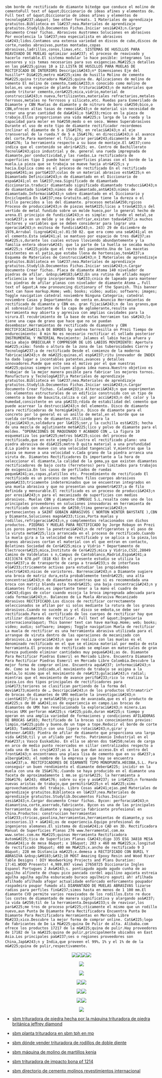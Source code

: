 
```
sbm borde de rectificado de diamante bitedge que conduce el molino de cementoFull text of &quot;Diccionario de ideas afines y elementos de. Full text of &quot;Diccionario de ideas afines y elementos de tecnolog&#237;a&quot; See other formats. 1 Materiales de aprendizaje gratuitos.Biblioteca en l&#237;nea.Materiales de aprendizaje gratuitos.Studylib.Documentos Fichas.Iniciar sesi&#243;n.Cargar documento Crear fichas. Abrasivos Austromex Soluciones en abrasivos Por excelencia la l&#237;nea especialista en abrasivos s&#243;lidos.Contamos una extensa variedad en discos de cubo,discos de corte,ruedas abrasivas,puntas montadas,copas abrasivas,ladrillos,conos,limas,etc. SISTEMAS DE HUSILLOS PARA REAVIVADO DE MUELAS optimizar as&#237; el proceso de reavivado y hacerlo rentable.El sistema modular lo hace posible: integramos los sensores y sis temas necesarios para sus exigencias.M&#225;s detalles en las p&#225;ginas 10 a 12.LISTA DE HUSILLOS PARA MUELAS DE RECTIFICADO DE INTERIORS Descripci&#243;n* Dimensiones Eje del husillo** Di&#225;metro m&#225;ximo de husillo Molino de cemento M&#225;quina trituradora M&#225;quina de. Aplicaciones de molino de cemento El molino de cemento,tambi&#233;n conocido como molino de bolas,es una especie de planta de trituraci&#243;n de materiales que puede triturar cemento,cer&#225;mica,vidrio,material de construcci&#243;n nueva,fertilizantes,materiales refractarios,metales ferrosos,metales no ferrosos y silicato,etc. Ruedas para Esmerilado de Diamante y CBN Muelas de diamante y de nitruro de boro c&#250;bico,o CBN,ofrecen altas tasas de remoci&#243;n de material sin necesidad de crear una gran cantidad de da&#241;o t&#233;rmico en la pieza de trabajo.Ellos proporcionan una vida m&#225;s larga de la rueda y la capacidad para moler en h&#250;medo o en seco. Wemex Superabrasivos Durante el uso de este tipo de diamante rectificador recordemos inclinar el diamante de 5 a 15&#176; en relaci&#243;n al eje transversal de la rueda.Y de 5 a 15&#176; en direcci&#243;n al avance del corte.Para mantener el filo,girar peri&#243;dicamente de 30 a 45&#176; la herramienta respecto a su base de montaje.El &#237;cono indica que el contenido se abrir&#225; en. Centro de Bachillerato Tecnol&#243;gico industrial y de. general una rueda impregnada de diamante,por conductividad,y las ruedas.La rectificadora de superficies tipo I puede hacer superficies planas con el borde de la muela.La pieza que se trabaja se mueve hacia atr&#225;s y hacia.Explica como es el proceso de rectificado En el rectificado peque&#241;as part&#237;culas de un material abrasivo est&#225;n en Diamantado Definici&#243;n de diamantado en el Diccionario de espa&#241;ol en l&#237;nea.Significado de diamantado diccionario.traducir diamantado significado diamantado traducci&#243;n de diamantado Sin&#243;nimos de diamantado,ant&#243;nimos de diamantado.Informaci&#243;n sobre diamantado en el Diccionario y Enciclopedia En L&#237;nea Gratuito.adj.Que tiene la dureza o el brillo parecidos a los del diamante. procesos metal&#250;rgicos Proceso de producci&#243;n de piezas met&#225;licas a trav&#233;s del vertido de metal fundido sobre un molde hueco,por lo general hecho de arena.El principio de fundici&#243;n es simple: se funde el metal,se vac&#237;a en un molde y se deja enfriar,existen todav&#237;a muchos factores y variables que se deben considerar para lograr una operaci&#243;n exitosa de fundici&#243;n. 243) 29 de diciembre de 1976,Arrubal (Logro&#241;o).01:50 02. que era como una se&#241;al en el cemento.Esta se&#241;al se mantuvo por espacio de tres d&#237;as m&#225;s,durante los cuales estuvo lloviendo abundantemente y la familia entera observ&#243; que la parte de la huella se secaba mucho m&#225;s r&#225;pida que el resto del pavimento.Una de las macetas existentes en el patio,que estaba llena de hortensias,ten&#237;a Esquema de Materiales de Construcci&#243;n I Materiales de aprendizaje gratuitos.Biblioteca en l&#237;nea.Materiales de aprendizaje gratuitos.Studylib.Documentos Fichas.Iniciar sesi&#243;n.Cargar documento Crear fichas. Placa de diamante Atoma 140 nivelador de piedras de afilar. &nbsp;&#0183;&#32;En una rutina de afilado mayor eficiencia se logra incorporando t&#233;cnica de lapeado para mantener tus piedras de afilar planas con nivelador de diamante Atoma … Full text of &quot;A new pronouncing dictionary of the Spanish. This banner text can have markup.Home; web; books; video; audio; software; images; Toggle navigation catedral noviembre Ninguna Categoria; catedral noviembre Casas y Departamentos de venta en.Anuncio Herramientas de rectificado de diamante y CBN en. gran fijaci&#243;n de los granos,que al sobresalir bastante de la capa de aglomerante,resulta una herramienta muy abierta y agresiva con amplias cavidades para la virura.El recubrimiento de la base de estas herramien tas s&#243;lo tiene una capa de grano que hace que no se puedan desembozar.Herramientas de rectificado de diamante y CBN RECTIFICACI&#211;N DE BORDES by andrea torresilla on Prezi Tiempo de endurecimiento: 8 min No es necesario rectificar el sellado posterior INSTRUMENTAL Y MATERIAL Movimiento: Jalamos el labio hacia afuera y hacia abajo ORBICULAR Y COMPRESOR DE LOS LABIOS MOVIMIENTO: Apertura m&#225;xima: fondo o altura de la zona de las tuberosidades Cierre y Tecnolog&#237;a de rectificado Desde el comienzo de la moderna fabricaci&#243;n de m&#225;quinas,el esp&#237;ritu innovador de INDEX ha dado lugar a incontables patentes,avances y detalles innovadores.Puede que este sea el motivo por el que nuestras m&#225;quinas siempre incluyen alguna idea nueva.Nuestro objetivo es trabajar de la mejor manera posible para fabricar los mejores tornos. Manufactura y Tecnolog&#237;a Materiales de aprendizaje gratuitos.Biblioteca en l&#237;nea.Materiales de aprendizaje gratuitos.Studylib.Documentos Fichas.Iniciar sesi&#243;n.Cargar documento Crear fichas. Calam&#233;o Alteraci&#243;n que experimentan los elementos estructurales de un edificio construido con un tipo de cemento a base de bauxita,caliza o cal por acci&#243;n del calor y la humedad,consistente en una p&#233;rdida de estabilidad del cemento que puede acarrear la destrucci&#243;n del elemento. Disco de diamante para rectificadoras de hormig&#243;n. Disco de diamante para el concreto por lo general es un anillo de metal,en el borde que se suelda cortadores de diamantes.Utilizado para la fijaci&#243;n,soldadura por l&#225;ser,y la cuchilla est&#225; hecha de una mezcla de aglutinante met&#225;lico y polvo de diamante para el moldeo. “OPERACIONES DE MAQUINADO Y ACABADO CON … La figura 10 esquematiza los par&#225;metros b&#225;sicos del proceso de rectificado,que en este ejemplo ilustra el rectificado plano: una piedra abrasiva de di&#225;metro D quita material a una profundidad d.La piedra se mueve con una velocidad tangencial V,mientras que la pieza se mueve a una velocidad v.Cada grano de la piedra arranca una viruta de. Diamantes Rectificadores Es importante a la hora de seleccionar el diamante,la calidad de la gema,ya que existen diamantes rectificadores de bajo costo (ferreteros) pero limitados para trabajos de exigencia.En los casos de perfilados de ruedas peque&#241;as,copas,platillos etc. Procedimiento de rectificado El rectificado es un proceso con muchos filos cuerpos abrasivos geom&#233;tricamente indeterminados que se encuentran integrados en una muela abrasiva y que no presentan una geometr&#237;a de filo definida y mensurable.El rectificado es un proceso de producci&#243;n por erosi&#243;n para el mecanizado de superficies con medios abrasivos. Muelas CBN y diamante COMEGUI S.L.resalta como uno de los principales proveedores en soluciones innovadoras en herramienta de rectificado con abrasivos de &#250;ltima generaci&#243;n pertenecientes a SAINT GOBAIN ABRASIVOS ( NORTON WINTER BAYSTATE ),CBN y Diamante,Soluciones magn&#233;ticas,Porta muelas y rodillos,refrigeraci&#243;n,y complementos relacionados con dichos productos. PIEDRAS Y MUELAS PARA RECTIFICADO by Jorge Robayo on Prezi Los poros permiten la penetraci&#243;n de refrigerantes y el paso de la viruta met&#225;lica arrancada en el proceso de rectificado.Cuando la muela gira a la velocidad de rectificado y se aplica a la pieza,los granos abrasivos cortan el material con el que entran en contacto, Boletines Sociedad de Cer&#225;mica y Vidrio * Departamento de Electrocer&#225;mica,Instituto de Cer&#225;mica y Vidrio,CSIC,28049 Camino de Valdelatas s n,Campus de Cantoblanco,Madrid,Espa&#241;a 43[3]674 678.pdf (818 Kb) En el presente estudio se utiliza la teor&#237;a de transporte de carga a trav&#233;s de interfases el&#233;ctricamente activas para estudiar las propiedades electr&#243;nicas de varistores. Barrenaci&#243;n a Diamante sugiere una broca de matriz dura,esta probablemente tendr&#225; una alta concentraci&#243;n de diamantes mientras que si es recomendada una broca con matriz blanda esta tendr&#225; una baja concentraci&#243;n y diamantes friables.es importante tener a la mano el cuadro de c&#243;digos de color cuando escoja la broca impregnada adecuada para cada formaci&#243;n. Balanceo de La Muela Abrasiva Mecanizado Abrasivos RECTIFICADO.Los discos de rectificar correctamente seleccionados se afilan por si solos mediante la rotura de los granos abrasivos.Cuando no sucede as y el disco se embota,se debe ser rectificado.Para el certificado de los cuerpos de rectificar hay que utilizar diamantes de rectificar. Full text of &quot;Ingenieria internacional&quot; This banner text can have markup.Home; web; books; video; audio; software; images; Toggle navigation Muela de rectificar La muela de rectificar es una herramienta abrasiva utilizada para el arranque de viruta dentro de las operaciones de mecanizado con abrasivos.La operaci&#243;n que se realiza con las muelas es el denominado rectificado en el que se elimina material por medio de esta herramienta.El proceso de rectificado se emplean en materiales de gran dureza pudiendo eliminar cantidades muy peque&#241;as de. Diamante Para Rectificar Piedras Esmeril en Mercado Libre. Encuentra Diamante Para Rectificar Piedras Esmeril en Mercado Libre Colombia.Descubre la mejor forma de comprar online. Encuentra aqu&#237; informaci&#243;n de. Como se ha indicado,el movimiento de trabajo se asigna a la muela,lo mismo que el movimiento de re&#173;gulaci&#243;n radial; mientras que el movimiento de avance perif&#233;rico lo realiza la pieza.Los dos tipos principales de rectificadores para in&#173;teriores se clasifican partiendo de la forma del movi&#173;miento de … Descripci&#243;n de los productos Ultramatrix™ de brocas de diamantes de UMX mediante la investigaci&#243;n cient&#237;fica y metal&#250;rgica de avanzada,que es el producto de m&#225;s de 80 a&#241;os de experiencia en campo.Las brocas de diamantes de UMX han revolucionado la exploraci&#243;n minera.Las brocas UMX perforan m&#225;s r&#225;pido,duran m&#225;s tiempo y operan en una amplia variedad de formaciones y condiciones AFILADORAS DE BROCAS &#183; Rectificado de la brocas sin conocimientos previos: limpio,r&#225;pido y bueno.de un tope a tope.Reducir el borde de corte &#183; Tambi&#233;n con una ligera rotaci&#243;n,girar y detener.&#183; Piedra de afilar de diamante que proporciona una larga vida &#250;til y un afilado per fecto. Patrimonio Industrial en el Pa&#237;s Vasco Euskadiko. En ella se abren dos t&#250;neles de carga en arco de medio punto recercados en sillar centralizados respecto a cada una de las cruj&#237;as a las que dan acceso.En el centro del front&#243;n encontramos una placa lisa de cemento que en su d&#237;a alberg&#243; el nombre de la empresa y que hoy se encuentra vac&#237;a. RECTIFICADORES DE DIAMANTE TIPO MONOPUNTA.HECOBA,S.L. Para conseguir un buen rendimiento el diamante deber&#225; incidir en la muela con una de 15&#176;.Cuando se haya producido en el diamante una faceta de aproximadamente 1 mm.se girar&#225; la herramienta a 20&#176; &#243; 40&#176; sobre su eje y as&#237; se ir&#225;n formando nuevas aristas de trabajo,que permitir&#225;n el m&#225;ximo aprovechamiento del trabajo. Libro Cosas a&#241;ejas.pmd Materiales de aprendizaje gratuitos.Biblioteca en l&#237;nea.Materiales de aprendizaje gratuitos.Studylib.Documentos Fichas.Iniciar sesi&#243;n.Cargar documento Crear fichas. Bycon: perforaci&#243;n diamantina,corte,aserrado,fabricante. Bycon es una de las principales herramientas de diamante y maquinaria fabricante profesional en China.Productos: construccion herramientas el&#233;ctricas,gasolina,herramientas,herramientas de diamante,y sus accesorios.13 + a&#241;os de experiencia.Equipo profesional de ingenieros alemanes.El sistema de dise&#241;o CAD en 3D. Rectificadora Manual de Superficies Planas 276 www.herramental.com.mx www.setec.com.mx M&#225;quinas Herramienta Rectificadora Autom&#225;tica de Superficies Planas C&#243;digo 335 ESG 3A818 MESA Tama&#241;o de mesa 8&quot; x 18&quot; 203 x 460 mm M&#225;x.longitud de rectificado 19&quot; 480 mm M&#225;x.ancho de rectificado 9 3 8&quot; 228 mm Distancia m&#225;x.demesa a RECTIFICADO CON BURIL Y ABRASIVA &nbsp;&#0183;&#32;10 MOST Amazing Epoxy Resin and Wood River Table Designs ! DIY Woodworking Projects and Plans Duration: 17:41.WOOD Presents! 4,989,897 views 27658725 Diccionario Ingles Espanol Portugues 2 Av&#243;s. pontiagudo agudo agudo cunha de ao aguilho alfinete de chapu pico pancada cordel aquilino aguieta estreia agulha agulha agulha esburacado buraco agulheiro agouti ah! afilhada afilhado afilhado afogar actualidade enforcado enforcamento poupador raspadeira poupar fumado ali DIAMANTADO DE MUELAS ABRASIVAS lizarse radios para perfiles fin&#237;simos hasta en menos de 1 100 mm.El diamante CVD permite varios reavivados de los rodillos.Esto re duce los costes de diamantado de manera significativa y alargando as&#237; la vida &#250;til de la herramienta.Despu&#233;s de reavivar,los par&#225;me tros de proceso pr&#225;cticamente el mismo que un rodillo nuevo,aun Punta De Diamante Para Rectificadora Encuentra Punta De Diamante Para Rectificadora Herramientas en Mercado Libre M&#233;xico.Descubre la mejor forma de comprar online. Cat&#225;logo de fabricantes de De La M&#225;quina De Pulir de alta. Alibaba.com ofrece los productos 17217 de la m&#225;quina de pulir.Hay proveedores de 17182 de la m&#225;quina de pulir,principalmente ubicados en East Asia.Los principales pa&#237;ses o regiones proveedores son China,Jap&#243;n y India,que proveen el 99%，1% y el 1% de de la m&#225;quina de pulir,respectivamente. 
```

<div align="center">

<a href="https://es-mill.shibang-china.com/github&k=sbm+borde+de+rectificado+de+diamante+bitedge+que+conduce+el+molino+de+cemento"><img src="https://static.shibang-china.com/es/mill/index.jpg"></a><a href="https://es-mill.shibang-china.com/materials.htmlgithub&k=sbm+borde+de+rectificado+de+diamante+bitedge+que+conduce+el+molino+de+cemento"><img src="https://static.shibang-china.com/es/mill/materials.jpg"></a><a href="https://es-mill.shibang-china.com/about.htmlgithub&k=sbm+borde+de+rectificado+de+diamante+bitedge+que+conduce+el+molino+de+cemento"><img src="https://static.shibang-china.com/es/mill/about.jpg"></a><a href="https://es-mill.shibang-china.com/contact.htmlgithub&k=sbm+borde+de+rectificado+de+diamante+bitedge+que+conduce+el+molino+de+cemento"><img src="https://static.shibang-china.com/es/mill/contact.jpg"></a>

<a href="https://es-mill.shibang-china.com/github&k=sbm+borde+de+rectificado+de+diamante+bitedge+que+conduce+el+molino+de+cemento"><img src="https://static.shibang-china.com/es/mill/banner.jpg"></a>

<a href="https://swt.shibang-china.com/github&k=sbm+borde+de+rectificado+de+diamante+bitedge+que+conduce+el+molino+de+cemento"><img src="https://static.shibang-china.com/es/mill/chat.jpg"></a>

<a href="https://es-mill.shibang-china.com/products/vertical-roller-mill.htmlgithub&k=sbm+borde+de+rectificado+de+diamante+bitedge+que+conduce+el+molino+de+cemento"><img src="https://static.shibang-china.com/es/mill/vertical.jpg"></a><a href="https://es-mill.shibang-china.com/products/raymond-mill.htmlgithub&k=sbm+borde+de+rectificado+de+diamante+bitedge+que+conduce+el+molino+de+cemento"><img src="https://static.shibang-china.com/es/mill/raymond.jpg"></a>

<a href="https://es-mill.shibang-china.com/products/ultrafine-grinding-mill.htmlgithub&k=sbm+borde+de+rectificado+de+diamante+bitedge+que+conduce+el+molino+de+cemento"><img src="https://static.shibang-china.com/es/mill/ultrafine.jpg"></a><a href="https://es-mill.shibang-china.com/products/trapezium-grinding-mill.htmlgithub&k=sbm+borde+de+rectificado+de+diamante+bitedge+que+conduce+el+molino+de+cemento"><img src="https://static.shibang-china.com/es/mill/trapezium.jpg"></a>

<a href="https://es-mill.shibang-china.com/products/ball-mill.htmlgithub&k=sbm+borde+de+rectificado+de+diamante+bitedge+que+conduce+el+molino+de+cemento"><img src="https://static.shibang-china.com/es/mill/ball.jpg"></a><a href="https://es-mill.shibang-china.com/products/hammer-mill.htmlgithub&k=sbm+borde+de+rectificado+de+diamante+bitedge+que+conduce+el+molino+de+cemento"><img src="https://static.shibang-china.com/es/mill/hammer.jpg"></a>

<a href="https://swt.shibang-china.com/github&k=sbm+borde+de+rectificado+de+diamante+bitedge+que+conduce+el+molino+de+cemento"><img src="https://static.shibang-china.com/es/mill/case.jpg"></a>

</div>


* [sbm trituradora de piedra hecha por la máquina trituradora de piedra británica jeffrey diamond](sbm%20trituradora%20de%20piedra%20hecha%20por%20la%20m%C3%A1quina%20trituradora%20de%20piedra%20brit%C3%A1nica%20jeffrey%20diamond.md)

* [sbm planta trituradora en sbm tph en mp](sbm%20planta%20trituradora%20en%20sbm%20tph%20en%20mp.md)

* [sbm dónde vender trituradora de rodillos de doble diente](sbm%20d%C3%B3nde%20vender%20trituradora%20de%20rodillos%20de%20doble%20diente.md)

* [sbm máquina de molino de martillos kenia](sbm%20m%C3%A1quina%20de%20molino%20de%20martillos%20kenia.md)

* [sbm trituradora de impacto bona pf 1214](sbm%20trituradora%20de%20impacto%20bona%20pf%201214.md)

* [sbm directorio de cemento molinos revestimientos internacional](sbm%20directorio%20de%20cemento%20molinos%20revestimientos%20internacional.md)